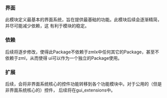 ### 界面

此模块定义最基本的界面系统，旨在提供最基础的功能。此模块后续会逐渐精简，并尽可能减少依赖，这
有利于模块的稳定。

### 依赖

后续将逐步修改，使得此Package不依赖于zmlx中任何其它的Package，甚至不依赖于zml，从而使得
ui可以作为一个独立的Package使用。

### 扩展

后续，会将非界面系统核心的控件功能转移到各个功能模块中。对于公用的（但是非界面系统核心的）控件，
后续将在gui_extensions中。
